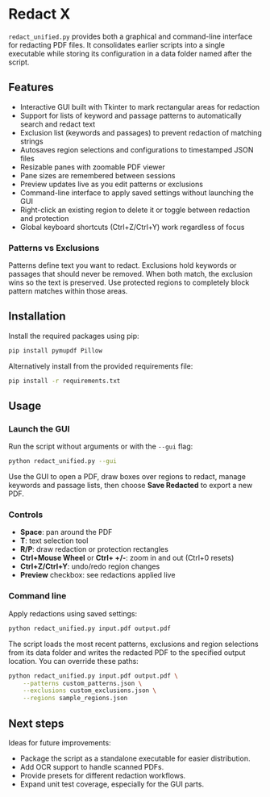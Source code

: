 # Redact X

`redact_unified.py` provides both a graphical and command-line interface for redacting PDF files. It consolidates earlier scripts into a single executable while storing its configuration in a data folder named after the script.

## Features

- Interactive GUI built with Tkinter to mark rectangular areas for redaction
- Support for lists of keyword and passage patterns to automatically search and redact text
- Exclusion list (keywords and passages) to prevent redaction of matching strings
- Autosaves region selections and configurations to timestamped JSON files
- Resizable panes with zoomable PDF viewer
- Pane sizes are remembered between sessions
- Preview updates live as you edit patterns or exclusions
- Command-line interface to apply saved settings without launching the GUI
- Right-click an existing region to delete it or toggle between redaction and
  protection
- Global keyboard shortcuts (Ctrl+Z/Ctrl+Y) work regardless of focus

### Patterns vs Exclusions

Patterns define text you want to redact. Exclusions hold keywords or passages
that should never be removed. When both match, the exclusion wins so the text
is preserved. Use protected regions to completely block pattern matches within
those areas.

## Installation

Install the required packages using pip:

```bash
pip install pymupdf Pillow
```

Alternatively install from the provided requirements file:

```bash
pip install -r requirements.txt
```

## Usage

### Launch the GUI

Run the script without arguments or with the `--gui` flag:

```bash
python redact_unified.py --gui
```

Use the GUI to open a PDF, draw boxes over regions to redact, manage keywords and passage lists, then choose **Save Redacted** to export a new PDF.

### Controls

- **Space**: pan around the PDF
- **T**: text selection tool
- **R/P**: draw redaction or protection rectangles
- **Ctrl+Mouse Wheel** or **Ctrl+ +/-**: zoom in and out (Ctrl+0 resets)
- **Ctrl+Z/Ctrl+Y**: undo/redo region changes
- **Preview** checkbox: see redactions applied live

### Command line

Apply redactions using saved settings:

```bash
python redact_unified.py input.pdf output.pdf
```

The script loads the most recent patterns, exclusions and region selections from its data folder and writes the redacted PDF to the specified output location. You can override these paths:

```bash
python redact_unified.py input.pdf output.pdf \
    --patterns custom_patterns.json \
    --exclusions custom_exclusions.json \
    --regions sample_regions.json
```

## Next steps

Ideas for future improvements:

- Package the script as a standalone executable for easier distribution.
- Add OCR support to handle scanned PDFs.
- Provide presets for different redaction workflows.
- Expand unit test coverage, especially for the GUI parts.

